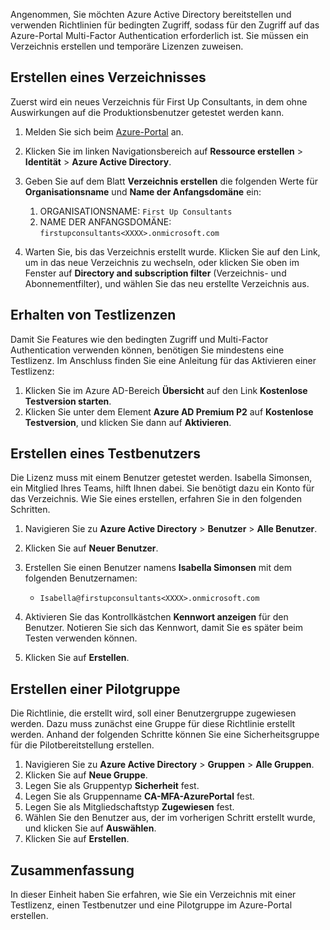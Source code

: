 Angenommen, Sie möchten Azure Active Directory bereitstellen und verwenden Richtlinien für bedingten Zugriff, sodass für den Zugriff auf das Azure-Portal Multi-Factor Authentication erforderlich ist. Sie müssen ein Verzeichnis erstellen und temporäre Lizenzen zuweisen.

## <a name="create-a-directory"></a>Erstellen eines Verzeichnisses
Zuerst wird ein neues Verzeichnis für First Up Consultants, in dem ohne Auswirkungen auf die Produktionsbenutzer getestet werden kann.

1. Melden Sie sich beim [Azure-Portal](https://portal.azure.com/) an.
1. Klicken Sie im linken Navigationsbereich auf **Ressource erstellen** > **Identität** > **Azure Active Directory**.
1. Geben Sie auf dem Blatt **Verzeichnis erstellen** die folgenden Werte für **Organisationsname** und **Name der Anfangsdomäne** ein:

   1. ORGANISATIONSNAME: `First Up Consultants`
   1. NAME DER ANFANGSDOMÄNE: `firstupconsultants<XXXX>.onmicrosoft.com`

1. Warten Sie, bis das Verzeichnis erstellt wurde. Klicken Sie auf den Link, um in das neue Verzeichnis zu wechseln, oder klicken Sie oben im Fenster auf **Directory and subscription filter** (Verzeichnis- und Abonnementfilter), und wählen Sie das neu erstellte Verzeichnis aus.

## <a name="get-trial-licenses"></a>Erhalten von Testlizenzen

Damit Sie Features wie den bedingten Zugriff und Multi-Factor Authentication verwenden können, benötigen Sie mindestens eine Testlizenz. Im Anschluss finden Sie eine Anleitung für das Aktivieren einer Testlizenz:

1. Klicken Sie im Azure AD-Bereich **Übersicht** auf den Link **Kostenlose Testversion starten**.
1. Klicken Sie unter dem Element **Azure AD Premium P2** auf **Kostenlose Testversion**, und klicken Sie dann auf **Aktivieren**.

## <a name="create-a-test-user"></a>Erstellen eines Testbenutzers

Die Lizenz muss mit einem Benutzer getestet werden. Isabella Simonsen, ein Mitglied Ihres Teams, hilft Ihnen dabei. Sie benötigt dazu ein Konto für das Verzeichnis. Wie Sie eines erstellen, erfahren Sie in den folgenden Schritten.

1. Navigieren Sie zu **Azure Active Directory** > **Benutzer** > **Alle Benutzer**.
1. Klicken Sie auf **Neuer Benutzer**.
1. Erstellen Sie einen Benutzer namens **Isabella Simonsen** mit dem folgenden Benutzernamen:

   * `Isabella@firstupconsultants<XXXX>.onmicrosoft.com`

1. Aktivieren Sie das Kontrollkästchen **Kennwort anzeigen** für den Benutzer. Notieren Sie sich das Kennwort, damit Sie es später beim Testen verwenden können.
1. Klicken Sie auf **Erstellen**.

## <a name="create-a-pilot-group"></a>Erstellen einer Pilotgruppe

Die Richtlinie, die erstellt wird, soll einer Benutzergruppe zugewiesen werden. Dazu muss zunächst eine Gruppe für diese Richtlinie erstellt werden. Anhand der folgenden Schritte können Sie eine Sicherheitsgruppe für die Pilotbereitstellung erstellen.

1. Navigieren Sie zu **Azure Active Directory** > **Gruppen** > **Alle Gruppen**.
1. Klicken Sie auf **Neue Gruppe**.
1. Legen Sie als Gruppentyp **Sicherheit** fest.
1. Legen Sie als Gruppenname **CA-MFA-AzurePortal** fest.
1. Legen Sie als Mitgliedschaftstyp **Zugewiesen** fest.
1. Wählen Sie den Benutzer aus, der im vorherigen Schritt erstellt wurde, und klicken Sie auf **Auswählen**.
1. Klicken Sie auf **Erstellen**.

## <a name="summary"></a>Zusammenfassung

In dieser Einheit haben Sie erfahren, wie Sie ein Verzeichnis mit einer Testlizenz, einen Testbenutzer und eine Pilotgruppe im Azure-Portal erstellen.
